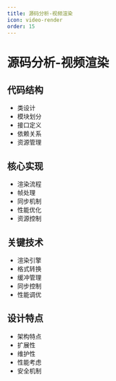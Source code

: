 ```yaml
---
title: 源码分析-视频渲染
icon: video-render
order: 15
---
```


# 源码分析-视频渲染

## 代码结构
- 类设计
- 模块划分
- 接口定义
- 依赖关系
- 资源管理

## 核心实现
- 渲染流程
- 帧处理
- 同步机制
- 性能优化
- 资源控制

## 关键技术
- 渲染引擎
- 格式转换
- 缓冲管理
- 同步控制
- 性能调优

## 设计特点
- 架构特点
- 扩展性
- 维护性
- 性能考虑
- 安全机制
